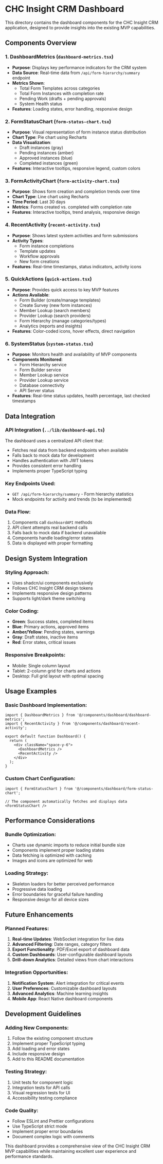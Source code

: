 # CHC Insight CRM Dashboard

This directory contains the dashboard components for the CHC Insight CRM application, designed to provide insights into the existing MVP capabilities.

## Components Overview

### 1. DashboardMetrics (`dashboard-metrics.tsx`)
- **Purpose**: Displays key performance indicators for the CRM system
- **Data Source**: Real-time data from `/api/form-hierarchy/summary` endpoint
- **Metrics Shown**:
  - Total Form Templates across categories
  - Total Form Instances with completion rate
  - Pending Work (drafts + pending approvals)
  - System Health status
- **Features**: Loading states, error handling, responsive design

### 2. FormStatusChart (`form-status-chart.tsx`)
- **Purpose**: Visual representation of form instance status distribution
- **Chart Type**: Pie chart using Recharts
- **Data Visualization**: 
  - Draft instances (gray)
  - Pending instances (amber)
  - Approved instances (blue)
  - Completed instances (green)
- **Features**: Interactive tooltips, responsive legend, custom colors

### 3. FormActivityChart (`form-activity-chart.tsx`)
- **Purpose**: Shows form creation and completion trends over time
- **Chart Type**: Line chart using Recharts
- **Time Period**: Last 30 days
- **Metrics**: Forms created vs. completed with completion rate
- **Features**: Interactive tooltips, trend analysis, responsive design

### 4. RecentActivity (`recent-activity.tsx`)
- **Purpose**: Shows latest system activities and form submissions
- **Activity Types**:
  - Form instance completions
  - Template updates
  - Workflow approvals
  - New form creations
- **Features**: Real-time timestamps, status indicators, activity icons

### 5. QuickActions (`quick-actions.tsx`)
- **Purpose**: Provides quick access to key MVP features
- **Actions Available**:
  - Form Builder (create/manage templates)
  - Create Survey (new form instances)
  - Member Lookup (search members)
  - Provider Lookup (search providers)
  - Form Hierarchy (manage categories/types)
  - Analytics (reports and insights)
- **Features**: Color-coded icons, hover effects, direct navigation

### 6. SystemStatus (`system-status.tsx`)
- **Purpose**: Monitors health and availability of MVP components
- **Components Monitored**:
  - Form Hierarchy service
  - Form Builder service
  - Member Lookup service
  - Provider Lookup service
  - Database connectivity
  - API Server status
- **Features**: Real-time status updates, health percentage, last checked timestamps

## Data Integration

### API Integration (`../lib/dashboard-api.ts`)
The dashboard uses a centralized API client that:
- Fetches real data from backend endpoints when available
- Falls back to mock data for development
- Handles authentication with JWT tokens
- Provides consistent error handling
- Implements proper TypeScript typing

### Key Endpoints Used:
- `GET /api/form-hierarchy/summary` - Form hierarchy statistics
- Mock endpoints for activity and trends (to be implemented)

### Data Flow:
1. Components call `dashboardAPI` methods
2. API client attempts real backend calls
3. Falls back to mock data if backend unavailable
4. Components handle loading/error states
5. Data is displayed with proper formatting

## Design System Integration

### Styling Approach:
- Uses shadcn/ui components exclusively
- Follows CHC Insight CRM design tokens
- Implements responsive design patterns
- Supports light/dark theme switching

### Color Coding:
- **Green**: Success states, completed items
- **Blue**: Primary actions, approved items
- **Amber/Yellow**: Pending states, warnings
- **Gray**: Draft states, inactive items
- **Red**: Error states, critical issues

### Responsive Breakpoints:
- Mobile: Single column layout
- Tablet: 2-column grid for charts and actions
- Desktop: Full grid layout with optimal spacing

## Usage Examples

### Basic Dashboard Implementation:
```tsx
import { DashboardMetrics } from '@/components/dashboard/dashboard-metrics';
import { RecentActivity } from '@/components/dashboard/recent-activity';

export default function Dashboard() {
  return (
    <div className="space-y-6">
      <DashboardMetrics />
      <RecentActivity />
    </div>
  );
}
```

### Custom Chart Configuration:
```tsx
import { FormStatusChart } from '@/components/dashboard/form-status-chart';

// The component automatically fetches and displays data
<FormStatusChart />
```

## Performance Considerations

### Bundle Optimization:
- Charts use dynamic imports to reduce initial bundle size
- Components implement proper loading states
- Data fetching is optimized with caching
- Images and icons are optimized for web

### Loading Strategy:
- Skeleton loaders for better perceived performance
- Progressive data loading
- Error boundaries for graceful failure handling
- Responsive design for all device sizes

## Future Enhancements

### Planned Features:
1. **Real-time Updates**: WebSocket integration for live data
2. **Advanced Filtering**: Date ranges, category filters
3. **Export Functionality**: PDF/Excel export of dashboard data
4. **Custom Dashboards**: User-configurable dashboard layouts
5. **Drill-down Analytics**: Detailed views from chart interactions

### Integration Opportunities:
1. **Notification System**: Alert integration for critical events
2. **User Preferences**: Customizable dashboard layouts
3. **Advanced Analytics**: Machine learning insights
4. **Mobile App**: React Native dashboard components

## Development Guidelines

### Adding New Components:
1. Follow the existing component structure
2. Implement proper TypeScript typing
3. Add loading and error states
4. Include responsive design
5. Add to this README documentation

### Testing Strategy:
1. Unit tests for component logic
2. Integration tests for API calls
3. Visual regression tests for UI
4. Accessibility testing compliance

### Code Quality:
- Follow ESLint and Prettier configurations
- Use TypeScript strict mode
- Implement proper error boundaries
- Document complex logic with comments

This dashboard provides a comprehensive view of the CHC Insight CRM MVP capabilities while maintaining excellent user experience and performance standards.